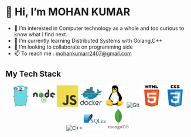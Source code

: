 # 👋 Hi, I’m MOHAN KUMAR

- 👀 I’m interested in Computer technology as a whole and too curious to know what i find next.
- 🌱 I’m currently learning Distributed Systems with Golang,C++
- 💞️ I’m looking to collaborate on programming side
- 📫 To reach me : mohankumarr2407@gmail.com


## My Tech Stack

<p align="center">
  <img src="https://raw.githubusercontent.com/devicons/devicon/master/icons/go/go-original.svg" alt="Go" width="60" />
  <img src="https://raw.githubusercontent.com/devicons/devicon/master/icons/nodejs/nodejs-original-wordmark.svg" alt="Node.js" width="60" />
  <img src="https://raw.githubusercontent.com/devicons/devicon/master/icons/javascript/javascript-original.svg" alt="JavaScript" width="60" />
  <img src="https://raw.githubusercontent.com/devicons/devicon/master/icons/docker/docker-original-wordmark.svg" alt="Docker" width="60" />
  <img src="https://raw.githubusercontent.com/devicons/devicon/master/icons/linux/linux-original.svg" alt="Linux" width="60" />
  <img src="https://www.vectorlogo.zone/logos/git-scm/git-scm-icon.svg" alt="Git" width="60" />
  <img src="https://raw.githubusercontent.com/devicons/devicon/master/icons/html5/html5-original-wordmark.svg" alt="HTML5" width="60" />
  <img src="https://raw.githubusercontent.com/devicons/devicon/master/icons/css3/css3-original-wordmark.svg" alt="CSS3" width="60" />
  <img src="https://cdn.jsdelivr.net/gh/devicons/devicon@latest/icons/cplusplus/cplusplus-original.svg" alt="C++" width="60" />
  <img src="https://raw.githubusercontent.com/devicons/devicon/master/icons/sqlite/sqlite-original-wordmark.svg" alt="SQLite" width="60" />
  <img src="https://raw.githubusercontent.com/devicons/devicon/master/icons/mongodb/mongodb-original-wordmark.svg" alt="MongoDB" width="60" />
</p>

